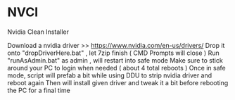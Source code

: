 # NVCI
Nvidia Clean Installer

Download a nvidia driver >> https://www.nvidia.com/en-us/drivers/
Drop it onto "dropDriverHere.bat" , let 7zip finish ( CMD Prompts will close )
Run "runAsAdmin.bat" as admin , will restart into safe mode
Make sure to stick around your PC to login when needed ( about 4 total reboots )
Once in safe mode, script will prefab a bit while using DDU to strip nvidia driver and reboot again
Then will install given driver and tweak it a bit before rebooting the PC for a final time
